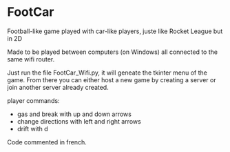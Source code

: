 # FootCar
Football-like game played with car-like players, juste like Rocket League but in 2D

Made to be played between computers (on Windows) all connected to the same wifi router.

Just run the file FootCar_Wifi.py, it will geneate the tkinter menu of the game.
From there you can either host a new game by creating a server or join another server already created.

player commands:
 - gas and break with up and down arrows
 - change directions with left and right arrows
 - drift with d

Code commented in french.
